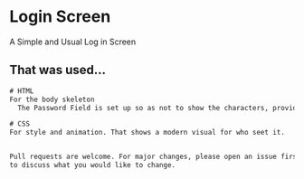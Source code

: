 # Login Screen

A Simple and Usual Log in Screen

## That was used...
```HTML
# HTML
For the body skeleton
  The Password Field is set up so as not to show the characters, providing more security for those who write, especially in public places!

# CSS
For style and animation. That shows a modern visual for who seet it.


Pull requests are welcome. For major changes, please open an issue first
to discuss what you would like to change.
